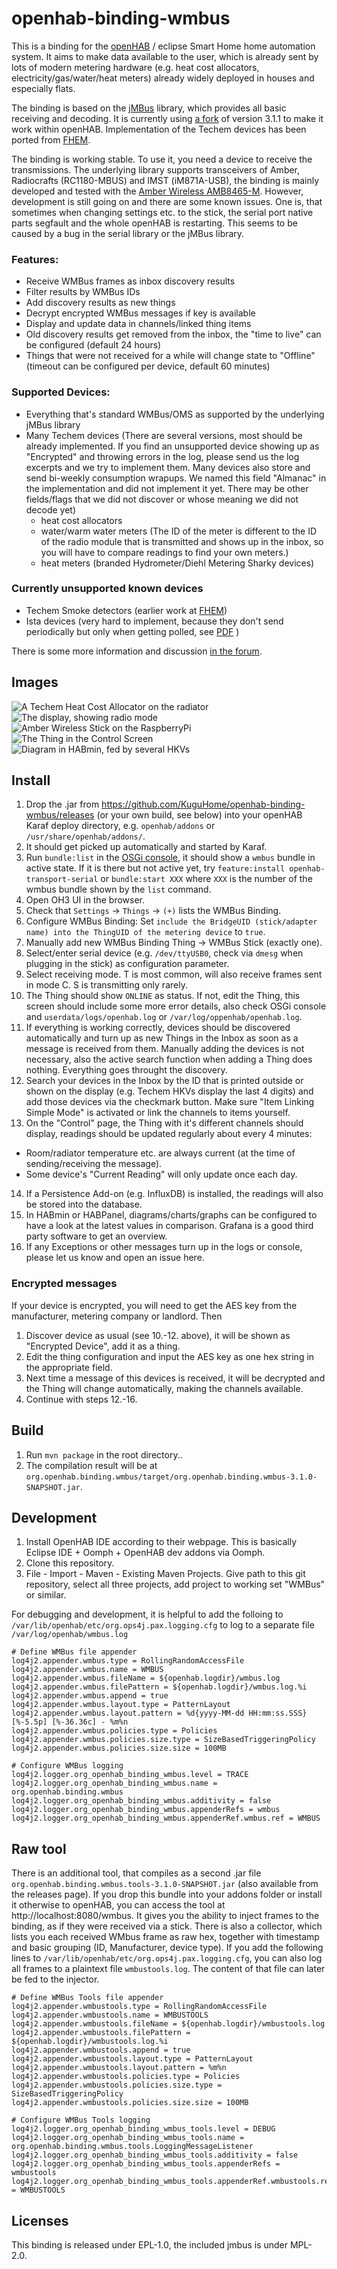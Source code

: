 # openhab-binding-wmbus

This is a binding for the [openHAB](https://www.openhab.org/) / eclipse Smart Home home automation system. It aims to make data available to the user, which is already sent by lots of modern metering hardware (e.g. heat cost allocators, electricity/gas/water/heat meters) already widely deployed in houses and especially flats.

The binding is based on the [jMBus](https://www.openmuc.org/m-bus/) library, which provides all basic receiving and decoding. It is currently using [a fork](https://github.com/kaikreuzer/jmbus) of version 3.1.1 to make it work within openHAB.
Implementation of the Techem devices has been ported from [FHEM](https://forum.fhem.de/index.php/topic,42232.html).

The binding is working stable. To use it, you need a device to receive the transmissions. The underlying library  supports transceivers of Amber, Radiocrafts (RC1180-MBUS) and IMST (iM871A-USB), the binding is mainly developed and tested with the [Amber Wireless AMB8465-M](https://www.amber-wireless.de/de/produkte/wireless-m-bus/alle-usb-sticks/wireless-m-bus-868-mhz-usb-stick-int-antenne-amb8465-m.html).
However, development is still going on and there are some known issues. One is, that sometimes when changing settings etc. to the stick, the serial port native parts segfault and the whole openHAB is restarting. This seems to be caused by a bug in the serial library or the jMBus library.

### Features:
* Receive WMBus frames as inbox discovery results
* Filter results by WMBus IDs
* Add discovery results as new things
* Decrypt encrypted WMBus messages if key is available
* Display and update data in channels/linked thing items
* Old discovery results get removed from the inbox, the "time to live" can be configured (default 24 hours)
* Things that were not received for a while will change state to "Offline" (timeout can be configured per device, default 60 minutes)

### Supported Devices:
* Everything that's standard WMBus/OMS as supported by the underlying jMBus library
* Many Techem devices (There are several versions, most should be already implemented. If you find an unsupported device showing up as "Encrypted" and throwing errors in the log, please send us the log excerpts and we try to implement them. Many devices also store and send bi-weekly consumption wrapups. We named this field "Almanac" in the implementation and did not implement it yet. There may be other fields/flags that we did not discover or whose meaning we did not decode yet)
  * heat cost allocators
  * water/warm water meters (The ID of the meter is different to the ID of the radio module that is transmitted and shows up in the inbox, so you will have to compare readings to find your own meters.)
  * heat meters (branded Hydrometer/Diehl Metering Sharky devices)

### Currently unsupported known devices
* Techem Smoke detectors (earlier work at [FHEM](https://forum.fhem.de/index.php?topic=18422.90))
* Ista devices (very hard to implement, because they don't send periodically but only when getting polled, see [PDF](https://www.ista.com/fileadmin/twt_customer/countries/content/Germany/Documents/Loesungen/Funk/Basistechnik/Produktbroschuere_Funksystem_symphonic-sensor-net.pdf) )

There is some more information and discussion [in the forum](https://community.openhab.org/t/new-binding-wireless-m-bus-techem-heat-cost-allocators/16974).

## Images

![A Techem Heat Cost Allocator on the radiator](doc/techem.jpg)
![The display, showing radio mode](doc/techem_remote.jpg)
![Amber Wireless Stick on the RaspberryPi](doc/raspiamber.jpg)
![The Thing in the Control Screen](doc/control.png)
![Diagram in HABmin, fed by several HKVs ](doc/diagrams.png)

## Install
1. Drop the .jar from https://github.com/KuguHome/openhab-binding-wmbus/releases (or your own build, see below) into your openHAB Karaf deploy directory, e.g. `openhab/addons` or `/usr/share/openhab/addons/`.
2. It should get picked up automatically and started by Karaf.
3. Run `bundle:list` in the [OSGi console](https://www.openhab.org/docs/administration/console.html), it should show a `wmbus` bundle in active state. If it is there but not active yet, try `feature:install openhab-transport-serial` or `bundle:start XXX` where `XXX` is the number of the wmbus bundle shown by the `list` command.
4. Open OH3 UI in the browser.
5. Check that `Settings` -> `Things` -> `(+)` lists the WMBus Binding.
6. Configure WMBus Binding: Set `include the BridgeUID (stick/adapter name) into the ThingUID of the metering device` to `true`.
7. Manually add new WMBus Binding Thing -> WMBus Stick (exactly one).
8. Select/enter serial device (e.g. `/dev/ttyUSB0`, check via `dmesg` when plugging in the stick) as configuration parameter.
9. Select receiving mode. T is most common, will also receive frames sent in mode C. S is transmitting only rarely.
10. The Thing should show `ONLINE` as status. If not, edit the Thing, this screen should include some more error details, also check OSGi console and `userdata/logs/openhab.log` or `/var/log/oppenhab/openhab.log`.
11. If everything is working correctly, devices should be discovered automatically and turn up as new Things in the Inbox as soon as a message is received from them. Manually adding the devices is not necessary, also the active search function when adding a Thing does nothing. Everything goes throught the discovery.
12. Search your devices in the Inbox by the ID that is printed outside or shown on the display (e.g. Techem HKVs display the last 4 digits) and add those devices via the checkmark button. Make sure "Item Linking Simple Mode" is activated or link the channels to items yourself.
13. On the "Control" page, the Thing with it's different channels should display, readings should be updated regularly about every 4 minutes:
  * Room/radiator temperature etc. are always current (at the time of sending/receiving the message).
  * Some device's "Current Reading" will only update once each day.
14. If a Persistence Add-on (e.g. InfluxDB) is installed, the readings will also be stored into the database.
15. In HABmin or HABPanel, diagrams/charts/graphs can be configured to have a look at the latest values in comparison. Grafana is a good third party software to get an overview.
16. If any Exceptions or other messages turn up in the logs or console, please let us know and open an issue here.

### Encrypted messages
If your device is encrypted, you will need to get the AES key from the manufacturer, metering company or landlord. Then
1. Discover device as usual (see 10.-12. above), it will be shown as "Encrypted Device", add it as a thing.
2. Edit the thing configuration and input the AES key as one hex string in the appropriate field.
3. Next time a message of this devices is received, it will be decrypted and the Thing will change automatically, making the channels available.
4. Continue with steps 12.-16.

## Build

1. Run `mvn package` in the root directory..
2. The compilation result will be at `org.openhab.binding.wmbus/target/org.openhab.binding.wmbus-3.1.0-SNAPSHOT.jar`.

## Development

1. Install OpenHAB IDE according to their webpage. This is basically Eclipse IDE + Oomph + OpenHAB dev addons via Oomph.
2. Clone this repository.
3. File - Import - Maven - Existing Maven Projects. Give path to this git repository, select all three projects, add project to working set "WMBus" or similar.

For debugging and development, it is helpful to add the folloing to `/var/lib/openhab/etc/org.ops4j.pax.logging.cfg` to log to a separate file `/var/log/openhab/wmbus.log`

```
# Define WMBus file appender
log4j2.appender.wmbus.type = RollingRandomAccessFile
log4j2.appender.wmbus.name = WMBUS
log4j2.appender.wmbus.fileName = ${openhab.logdir}/wmbus.log
log4j2.appender.wmbus.filePattern = ${openhab.logdir}/wmbus.log.%i
log4j2.appender.wmbus.append = true
log4j2.appender.wmbus.layout.type = PatternLayout
log4j2.appender.wmbus.layout.pattern = %d{yyyy-MM-dd HH:mm:ss.SSS} [%-5.5p] [%-36.36c] - %m%n
log4j2.appender.wmbus.policies.type = Policies
log4j2.appender.wmbus.policies.size.type = SizeBasedTriggeringPolicy
log4j2.appender.wmbus.policies.size.size = 100MB

# Configure WMBus logging
log4j2.logger.org_openhab_binding_wmbus.level = TRACE
log4j2.logger.org_openhab_binding_wmbus.name = org.openhab.binding.wmbus
log4j2.logger.org_openhab_binding_wmbus.additivity = false
log4j2.logger.org_openhab_binding_wmbus.appenderRefs = wmbus
log4j2.logger.org_openhab_binding_wmbus.appenderRef.wmbus.ref = WMBUS
```

## Raw tool
There is an additional tool, that compiles as a second .jar file `org.openhab.binding.wmbus.tools-3.1.0-SNAPSHOT.jar` (also available from the releases page). If you drop this bundle into your addons folder or install it otherwise to openHAB, you can access the tool at http://localhost:8080/wmbus. It gives you the ability to inject frames to the binding, as if they were received via a stick. There is also a collector, which lists you each received WMbus frame as raw hex, together with timestamp and basic grouping (ID, Manufacturer, device type).
If you add the following lines to `/var/lib/openhab/etc/org.ops4j.pax.logging.cfg`, you can also log all frames to a plaintext file `wmbustools.log`. The content of that file can later be fed to the injector.

```
# Define WMBus Tools file appender
log4j2.appender.wmbustools.type = RollingRandomAccessFile
log4j2.appender.wmbustools.name = WMBUSTOOLS
log4j2.appender.wmbustools.fileName = ${openhab.logdir}/wmbustools.log
log4j2.appender.wmbustools.filePattern = ${openhab.logdir}/wmbustools.log.%i
log4j2.appender.wmbustools.append = true
log4j2.appender.wmbustools.layout.type = PatternLayout
log4j2.appender.wmbustools.layout.pattern = %m%n
log4j2.appender.wmbustools.policies.type = Policies
log4j2.appender.wmbustools.policies.size.type = SizeBasedTriggeringPolicy
log4j2.appender.wmbustools.policies.size.size = 100MB

# Configure WMBus Tools logging
log4j2.logger.org_openhab_binding_wmbus_tools.level = DEBUG
log4j2.logger.org_openhab_binding_wmbus_tools.name = org.openhab.binding.wmbus.tools.LoggingMessageListener
log4j2.logger.org_openhab_binding_wmbus_tools.additivity = false
log4j2.logger.org_openhab_binding_wmbus_tools.appenderRefs = wmbustools
log4j2.logger.org_openhab_binding_wmbus_tools.appenderRef.wmbustools.ref = WMBUSTOOLS
```

## Licenses

This binding is released under EPL-1.0, the included jmbus is under MPL-2.0.
